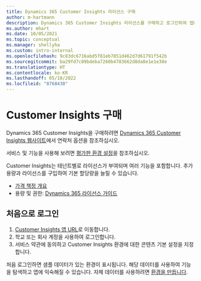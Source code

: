 ```yaml
---
title: Dynamics 365 Customer Insights 라이선스 구매
author: m-hartmann
description: Dynamics 365 Customer Insights 라이선스를 구매하고 로그인하여 앱에 익숙해지십시오.
ms.author: mhart
ms.date: 10/05/2021
ms.topic: conceptual
ms.manager: shellyha
ms.custom: intro-internal
ms.openlocfilehash: 9c83dc6716abd5f81eb7851d462d7d61791f542b
ms.sourcegitcommit: ba29fd7c89bdeba7260b4783662d8da8e1e1e30e
ms.translationtype: HT
ms.contentlocale: ko-KR
ms.lasthandoff: 05/18/2022
ms.locfileid: "8768430"
---
```

# <a name="purchase-customer-insights"></a>Customer Insights 구매

Dynamics 365 Customer Insights을 구매하려면 [Dynamics 365 Customer Insights 웹사이트](https://dynamics.microsoft.com/ai/customer-insights/)에서 연락처 옵션을 참조하십시오.

서비스 및 기능을 사용해 보려면 [평가판 환경 설정](trial-signup.md)을 참조하십시오.

Customer Insights는 테넌트별로 라이선스가 부여되며 여러 기능을 포함합니다. 추가 용량과 라이선스를 구입하여 기본 할당량을 늘릴 수 있습니다.
- [가격 책정 개요](https://dynamics.microsoft.com/ai/customer-insights/pricing/)
- 용량 및 권한: [Dynamics 365 라이선스 가이드](https://go.microsoft.com/fwlink/?LinkId=866544)

## <a name="sign-in-for-the-first-time"></a>처음으로 로그인

1. [Customer Insights 앱 URL](https://home.ci.ai.dynamics.com)로 이동합니다.
1. 학교 또는 회사 계정을 사용하여 로그인합니다.
1. 서비스 약관에 동의하고 Customer Insights 환경에 대한 콘텐츠 기본 설정을 지정합니다.

처음 로그인하면 샘플 데이터가 있는 환경이 표시됩니다. 해당 데이터를 사용하여 기능을 탐색하고 앱에 익숙해질 수 있습니다. 자체 데이터를 사용하려면 [환경을 만듭니다](create-environment.md).
